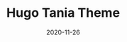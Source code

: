 ---
title: "Hugo Tania Theme"
date: 2020-11-26
description: A hugo blog Theme.
weight: 1
link: https://github.com/WingLim/hugo-tania
repo: https://github.com/WingLim/hugo-tania
icon: 📝
---